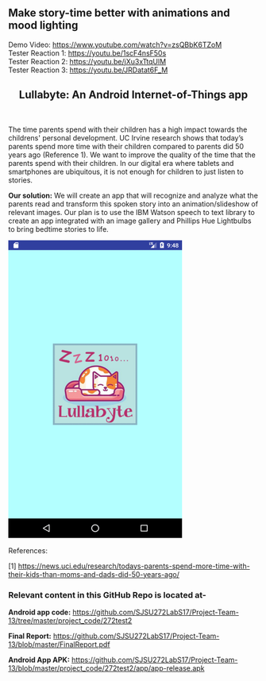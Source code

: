 ## Make story-time better with animations and mood lighting <br />
Demo Video: https://www.youtube.com/watch?v=zsQBbK6TZoM <br />
Tester Reaction 1: https://youtu.be/1scF4nsF50s <br />
Tester Reaction 2: https://youtu.be/jXu3xTtqUlM <br />
Tester Reaction 3: https://youtu.be/JRDatat6F_M


<p align="center">
  <h2 align="center">Lullabyte: An Android Internet-of-Things app</h2>
</p>
<br />

The time parents spend with their children has a high impact towards the childrens' personal development. UC Irvine research shows that today’s parents spend more time with their children compared to parents did 50 years ago (Reference 1). We want to improve the quality of the time that the parents spend with their children. In our digital era where tablets and smartphones are ubiquitous, it is not enough for children to just listen to stories.

**Our solution:** We will create an app that will recognize and analyze what the parents read and transform this spoken story into an animation/slideshow of relevant images. Our plan is to use the IBM Watson speech to text library to create an app integrated with an image gallery and Phillips Hue Lightbulbs to bring bedtime stories to life.

<img src="https://github.com/SJSU272LabS17/Project-Team-13/blob/master/GifDemo.gif" height="600" width="350">


References:

[1] https://news.uci.edu/research/todays-parents-spend-more-time-with-their-kids-than-moms-and-dads-did-50-years-ago/


### Relevant content in this GitHub Repo is located at- 

**Android app code:** https://github.com/SJSU272LabS17/Project-Team-13/tree/master/project_code/272test2

**Final Report:** https://github.com/SJSU272LabS17/Project-Team-13/blob/master/FinalReport.pdf

**Android App APK:** https://github.com/SJSU272LabS17/Project-Team-13/blob/master/project_code/272test2/app/app-release.apk
